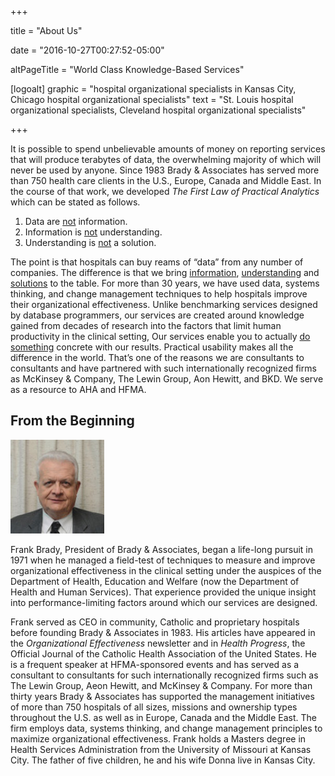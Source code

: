 +++

title = "About Us"

date = "2016-10-27T00:27:52-05:00"

altPageTitle = "World Class Knowledge-Based Services"

[logoalt]
  graphic = "hospital organizational specialists in Kansas City, Chicago hospital organizational specialists"
  text = "St. Louis hospital organizational specialists, Cleveland hospital organizational specialists"

+++

It is possible to spend unbelievable amounts of money on reporting services that will produce terabytes of data, the overwhelming majority of which will never be used by anyone. Since 1983 Brady & Associates has served more than 750 health care clients in the U.S., Europe, Canada and Middle East. In the course of that work, we developed _The First Law of Practical Analytics_ which can be stated as follows.

1. Data are <u>not</u> information.
2. Information is <u>not</u> understanding.
3. Understanding is <u>not</u> a solution.

The point is that hospitals can buy reams of “data” from any number of companies. The difference is that we bring <u>information</u>, <u>understanding</u> and <u>solutions</u> to the table. For more than 30 years, we have used data, systems thinking, and change management techniques to help hospitals improve their organizational effectiveness. Unlike benchmarking services designed by database programmers, our services are created around knowledge gained from decades of research into the factors that limit human productivity in the clinical setting, Our services enable you to actually <u>do something</u> concrete with our results. Practical usability makes all the difference in the world. That’s one of the reasons we are consultants to consultants and have partnered with such internationally recognized firms as McKinsey & Company, The Lewin Group, Aon Hewitt, and BKD. We serve as a resource to AHA and HFMA.

## From the Beginning

<img class="img-left" src="/img/frank_brady-brady_associates_president_hospital_benchmark.jpg" alt="Atlanta hospital organizational specialists, Kansas City hospital organizational specialists" />

Frank Brady, President of Brady & Associates, began a life-long pursuit in 1971 when he managed a field-test of techniques to measure and improve organizational effectiveness in the clinical setting under the auspices of the Department of Health, Education and Welfare (now the Department of Health and Human Services). That experience provided the unique insight into performance-limiting factors around which our services are designed.

Frank served as CEO in community, Catholic and proprietary hospitals before founding Brady & Associates in 1983. His articles have appeared in the _Organizational Effectiveness_ newsletter and in _Health Progress_, the Official Journal of the Catholic Health Association of the United States. He is a frequent speaker at HFMA-sponsored events and has served as a consultant to consultants for such internationally recognized firms such as The Lewin Group, Aeon Hewitt, and McKinsey & Company. For more than thirty years Brady & Associates has supported the management initiatives of more than 750 hospitals of all sizes, missions and ownership types throughout the U.S. as well as in Europe, Canada and the Middle East. The firm employs data, systems thinking, and change management principles to maximize organizational effectiveness. Frank holds a Masters degree in Health Services Administration from the University of Missouri at Kansas City. The father of five children, he and his wife Donna live in Kansas City.
